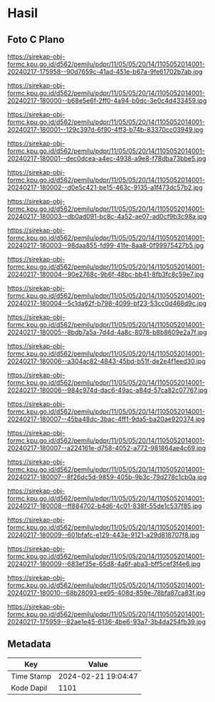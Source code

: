 # Hasil

## Foto C Plano

https://sirekap-obj-formc.kpu.go.id/d562/pemilu/pdpr/11/05/05/20/14/1105052014001-20240217-175958--90d7659c-41ad-451e-b67a-9fe61702b7ab.jpg

https://sirekap-obj-formc.kpu.go.id/d562/pemilu/pdpr/11/05/05/20/14/1105052014001-20240217-180000--b68e5e6f-2ff0-4a94-b0dc-3e0c4d433459.jpg

https://sirekap-obj-formc.kpu.go.id/d562/pemilu/pdpr/11/05/05/20/14/1105052014001-20240217-180001--129c397d-6f90-4ff3-b74b-83370cc03949.jpg

https://sirekap-obj-formc.kpu.go.id/d562/pemilu/pdpr/11/05/05/20/14/1105052014001-20240217-180001--dec0dcea-a4ec-4938-a9e8-f78dba73bbe5.jpg

https://sirekap-obj-formc.kpu.go.id/d562/pemilu/pdpr/11/05/05/20/14/1105052014001-20240217-180002--d0e5c421-be15-463c-9135-a1f473dc57b2.jpg

https://sirekap-obj-formc.kpu.go.id/d562/pemilu/pdpr/11/05/05/20/14/1105052014001-20240217-180003--db0ad091-bc8c-4a52-ae07-ad0cf9b3c98a.jpg

https://sirekap-obj-formc.kpu.go.id/d562/pemilu/pdpr/11/05/05/20/14/1105052014001-20240217-180003--98daa855-fd99-41fe-8aa8-0f99975427b5.jpg

https://sirekap-obj-formc.kpu.go.id/d562/pemilu/pdpr/11/05/05/20/14/1105052014001-20240217-180004--90e2768c-9b6f-48bc-bb41-8fb3fc8c59e7.jpg

https://sirekap-obj-formc.kpu.go.id/d562/pemilu/pdpr/11/05/05/20/14/1105052014001-20240217-180004--5c1da62f-b798-4099-bf23-53cc0d468d9c.jpg

https://sirekap-obj-formc.kpu.go.id/d562/pemilu/pdpr/11/05/05/20/14/1105052014001-20240217-180005--8bdb7a5a-7d4d-4a8c-8078-b8b8609e2a7f.jpg

https://sirekap-obj-formc.kpu.go.id/d562/pemilu/pdpr/11/05/05/20/14/1105052014001-20240217-180006--a304ac82-4843-45bd-b51f-de2e4f1eed30.jpg

https://sirekap-obj-formc.kpu.go.id/d562/pemilu/pdpr/11/05/05/20/14/1105052014001-20240217-180006--984c974d-dac6-49ac-a84d-57ca82c07767.jpg

https://sirekap-obj-formc.kpu.go.id/d562/pemilu/pdpr/11/05/05/20/14/1105052014001-20240217-180007--45ba48dc-3bac-4ff1-9da5-ba20ae920374.jpg

https://sirekap-obj-formc.kpu.go.id/d562/pemilu/pdpr/11/05/05/20/14/1105052014001-20240217-180007--a224161e-d758-4052-a772-981864ae4c69.jpg

https://sirekap-obj-formc.kpu.go.id/d562/pemilu/pdpr/11/05/05/20/14/1105052014001-20240217-180007--8f26dc5d-9859-405b-9b3c-79d278c1cb0a.jpg

https://sirekap-obj-formc.kpu.go.id/d562/pemilu/pdpr/11/05/05/20/14/1105052014001-20240217-180008--ff884702-b4d6-4c01-838f-55de1c537f85.jpg

https://sirekap-obj-formc.kpu.go.id/d562/pemilu/pdpr/11/05/05/20/14/1105052014001-20240217-180009--601bfafc-e129-443e-9121-a29d818707f8.jpg

https://sirekap-obj-formc.kpu.go.id/d562/pemilu/pdpr/11/05/05/20/14/1105052014001-20240217-180009--683ef35e-65d8-4a6f-aba3-bff5cef3f4e6.jpg

https://sirekap-obj-formc.kpu.go.id/d562/pemilu/pdpr/11/05/05/20/14/1105052014001-20240217-180010--68b28093-ee95-408d-859e-78bfa87ca83f.jpg

https://sirekap-obj-formc.kpu.go.id/d562/pemilu/pdpr/11/05/05/20/14/1105052014001-20240217-175959--82ae1e45-6136-4be6-93a7-3b4da254fb39.jpg


## Metadata

| Key        | Value               |
| ---------- | ------------------- |
| Time Stamp | 2024-02-21 19:04:47 |
| Kode Dapil | 1101                |



